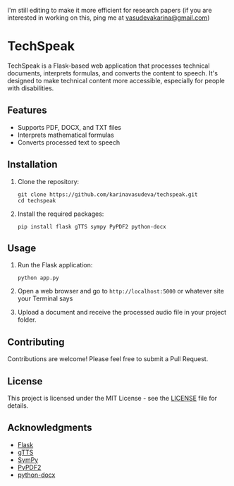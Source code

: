 I'm still editing to make it more efficient for research papers (if you are interested in working on this, ping me at vasudevakarina@gmail.com)

# TechSpeak

TechSpeak is a Flask-based web application that processes technical documents, interprets formulas, and converts the content to speech. It's designed to make technical content more accessible, especially for people with disabilities.

## Features

- Supports PDF, DOCX, and TXT files
- Interprets mathematical formulas
- Converts processed text to speech

## Installation

1. Clone the repository:
   ```
   git clone https://github.com/karinavasudeva/techspeak.git
   cd techspeak
   ```

2. Install the required packages:
   ```
   pip install flask gTTS sympy PyPDF2 python-docx
   ```

## Usage

1. Run the Flask application:
   ```
   python app.py
   ```

2. Open a web browser and go to `http://localhost:5000` or whatever site your Terminal says

3. Upload a document and receive the processed audio file in your project folder.

## Contributing

Contributions are welcome! Please feel free to submit a Pull Request.

## License

This project is licensed under the MIT License - see the [LICENSE](LICENSE) file for details.

## Acknowledgments

- [Flask](https://flask.palletsprojects.com/)
- [gTTS](https://gtts.readthedocs.io/)
- [SymPy](https://www.sympy.org/)
- [PyPDF2](https://pythonhosted.org/PyPDF2/)
- [python-docx](https://python-docx.readthedocs.io/)
